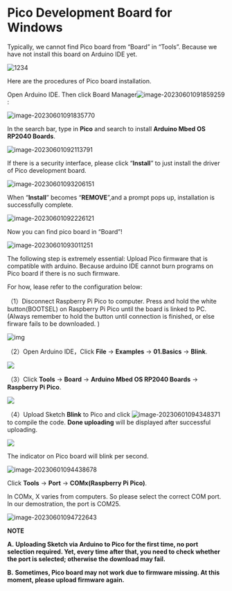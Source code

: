 # **Pico Development Board for Windows**

Typically, we cannot find Pico board from “Board” in “Tools”. Because we have not install this board on Arduino IDE yet.

![1234](./media/1234-1698713471727-1.png)

Here are the procedures of Pico board installation.

Open Arduino IDE. Then click Board Manager![image-20230601091859259](./media/image-20230601091859259.png):

![image-20230601091835770](./media/image-20230601091835770.png)

In the search bar, type in **Pico** and search to install **Arduino Mbed OS RP2040 Boards**. 

![image-20230601092113791](./media/image-20230601092113791.png)

If there is a security interface, please click “**Install**” to just install the driver of Pico development board. 

![image-20230601093206151](./media/image-20230601093206151.png)

When “**Install**” becomes “**REMOVE**”,and a prompt pops up, installation is successfully complete. 

![image-20230601092226121](./media/image-20230601092226121.png)

Now you can find pico board in “Board”!

![image-20230601093011251](./media/image-20230601093011251.png)

The following step is extremely essential: Upload Pico firmware that is compatible with arduino. Because arduino IDE cannot burn programs on Pico board if there is no such firmware. 

For how, lease refer to the configuration below: 

（1）Disconnect Raspberry Pi Pico to computer. Press and hold the white button(BOOTSEL) on Raspberry Pi Pico until the board is linked to PC. (Always remember to hold the button until connection is finished, or else firware fails to be downloaded. )

![img](./media/wps4-1685583374018-14.jpg) 

（2）Open Arduino IDE，Click **File** → **Examples** → **01.Basics** → **Blink**.

![](./media/image-20230601093948655.png) 

（3）Click **Tools** → **Board** → **Arduino Mbed OS RP2040 Boards** → **Raspberry Pi Pico**.

![](./media/image-20230601094149905.png) 

（4）Upload Sketch **Blink** to Pico and click ![image-20230601094348371](./media/image-20230601094348371.png)to compile the code. **Done uploading** will be displayed after successful uploading. 

![](./media/image-20230601094317918.png) 

The indicator on Pico board will blink per second. 

![image-20230601094438678](./media/image-20230601094438678.png)

Click **Tools** → **Port** → **COMx(Raspberry Pi Pico)**.

In COMx, X varies from computers. So please select the correct COM port. In our demostration, the port is COM25.

![image-20230601094722643](./media/image-20230601094722643.png)

**NOTE**

**A.** **Uploading Sketch via Arduino to Pico for the first time, no port selection required. Yet, every time after that, you need to check whether the port is selected; otherwise the download may fail.**

**B.** **Sometimes, Pico board may not work due to firmware missing. At this moment, please upload firmware again.**




